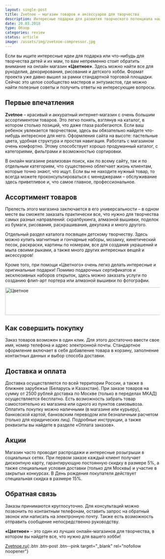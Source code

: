 ```yaml
---
layout: single-post
title: Zvetnoe – магазин товаров и аксессуаров для творчества
description: Интересные подарки для развития творческого потенциала наших деток. Каждый ребенок это талант, который нужно умело раскрыть и взрастить. Рисование, вышивка, гончарное искусство, развивайтесь вместе со своими наследниками.
date: 20.03.2018
type: Обзор
categories: review
status: article
image: /assets/img/zvetnoe-compressor.jpg
---
```


<div class="post-block">

Если вы ищите интересные идеи для подарка или что-нибудь для творчества детей и их мам, то вам непременно стоит обратить внимание на онлайн магазин **«Цветное»**. Здесь можно найти все для рукоделия, декорирования, рисования и детского хобби. Формат проекта уже давно вышел за рамки стандартной торговой площадки. Сейчас это целое сообщество мастеров и энтузиастов, где можно найти полезные советы и получить ответы на интересующие вопросы.

## Первые впечатления

**Zvetnoe** – красивый и аккуратный интернет-магазин с очень большим ассортиментом товаров. Это легко понять, взглянув на каталог, в котором столько позиций, что даже глаза разбегаются. Если ваш ребенок увлекается творчеством, здесь вы обязательно найдете что-нибудь интересное для него.
Оформления сайта на высоте: пастельные цвета, удобная структура и простая навигация. Работать с магазином очень комфортно. Этому способствует хорошо продуманный каталог, с категориями, фильтрами и возможностью сортировки.

В онлайн магазине реализован поиск, как по всему сайту, так и по отдельным категориям, что существенно облегчает жизнь клиентам, которые точно знают, что ищут. Если вы не находите нужный товар, то всегда можете проконсультироваться с менеджерами – обслуживание здесь приветливое и, что самое главное, профессиональное.

## Ассортимент товаров

Прелесть этого магазина заключается в его универсальности – в одном месте вы сможете заказать практически все, что нужно для творчества самых разных направлений: скрапбукинга, алмазной вышивки, поделок из бумаги, рисования, раскрашивания, декупажа и много другого.

Отдельный раздел каталога посвящен детскому творчеству. Здесь можно купить магнитные и гончарные наборы, мозаику, кинетический песок, раскраски, картины по номерам, все для создания украшений и мыла своими рыками, а также много других интересных вещей и аксессуаров!

Кроме того, при помощи «Цветного» очень легко делать интересные и оригинальные подарки! Помимо подарочных сертификатов и эксклюзивных наборов открыток, здесь можно заказать услуги по созданию флип-арт портера или алмазной вышивки по фотографии.

<!-- admitad.banner: evclgwseawbaaff9d7ddd77d4b95fb Цветное -->
<a class="ad-h" target="_blank" rel="nofollow" href="https://ad.admitad.com/g/evclgwseawbaaff9d7ddd77d4b95fb/?i=4"><img width="728" height="90" border="0" src="https://ad.admitad.com/b/evclgwseawbaaff9d7ddd77d4b95fb/" alt="Цветное"/></a>
<!-- /admitad.banner -->

## Как совершить покупку

Заказ товаров возможен в один клик. Для этого достаточно ввести свое имя, номер телефона и адрес 
электронной почты. Стандартное оформление включает в себя добавление товара в корзину, заполнение контактных данных и выбор способа доставки.

## Доставка и оплата

Доставка осуществляется по всей территории России, а также в ближнее зарубежье (Беларусь и Казахстан). При заказе товаров на сумму от 2500 рублей доставка по Москве (только в переделах МКАД) осуществляется бесплатно. Есть возможность забрать товар самостоятельно из магазина или одного из пунктов самовывоза. 
Оплатить покупку можно наличными (в магазине или курьеру), банковской картой, банковским переводом или безналичным расчетом (только для юридических лиц). Подробные инструкции, а также реквизиты вы найдете в разделе «Оплата заказов».

## Акции

Магазин часто проводит распродажи и интересные розыгрыши в социальных сетях. При первом заказе каждый клиент получает дисконтную карту, гарантирующую постоянную скидку в размере 5%, а также специальные условия доставки (только для Москвы) и участие в закрытых конкурсах. В День рождения покупателя действует специальная скидка в размере 15%.

## Обратная связь

Заказы принимаются круглосуточно. Для консультаций можно позвонить по контактным телефонам, оставить запрос на обратный звонок или написать на электронную почту. Также есть возможность отправить сообщение непосредственно руководству.

**«Цветное»** – это один из лучших онлайн-магазинов для творчества, в котором вы найдете все, что нужно для вашего хобби!

[Zvetnoe.ru](https://ad.admitad.com/g/oyx4e3p5f5baaff9d7ddd77d4b95fb/){:.btn .btn-post .btn--pink target="_blank" rel="nofollow noopener"}

</div><!-- /.post-block -->